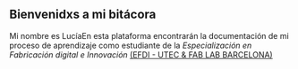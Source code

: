 ## Bienvenidxs a mi bitácora

Mi nombre es LucíaEn esta plataforma encontrarán la documentación de mi proceso de aprendizaje como estudiante de la _Especialización en Fabricación digital e Innovación_ [(EFDI - UTEC & FAB LAB BARCELONA)](https://utec.edu.uy/uploads/plan/aae9141ec11a54d8a37697a357b1e167f51bf041.pdf)


